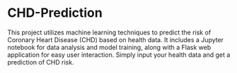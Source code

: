 # CHD-Prediction
This project utilizes machine learning techniques to predict the risk of Coronary Heart Disease (CHD) based on health data. It includes a Jupyter notebook for data analysis and model training, along with a Flask web application for easy user interaction. Simply input your health data and get a prediction of CHD risk.
